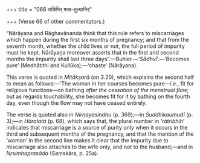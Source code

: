 +++
title = "066 रात्रिभिर् मास-तुल्याभिर्"

+++
(Verse 66 of other commentators.)

“Nārāyaṇa and Rāghavānanda think that this rule refers to miscarriages
which happen during the first six months of pregnancy; and that from the
seventh month, whether the child lives or not, the full period of
impurity must he kept. Nārāyaṇa moreover asserts that in the first and
second months the impurity shall last three
days”.—Buhler.—‘*Sādhvī*’.—‘Becomes pure’ (Medhātithi and
Kullūka);—‘chaste’ (Nārāyaṇa).

This verse is quoted in *Mitākṣarā* (on 3.20), which explains the second
half to mean as follows:—‘The woman in her courses becomes pure—*i.e*.,
fit for religious functions—on bathing *after the cessation of the
menstrual flow*; but as regards touchability, she becomes fit for it by
bathing on the fourth day, even though the flow may not have ceased
entirely.

The verse is quoted also in *Nirṇayasindhu* (p. 369);—in *Śuddhikaumudī*
(p. 3);—in *Hāralatā* (p. 68), which says that, the plural number in
‘*rātribhiḥ*’ indicates that miscarriage is a source of purity only when
it occurs in the third and subsequent months of the pregnancy, and that
the mention of the ‘woman’ in the second line makes it clear that the
impurity due to miscarriage also attaches to the wife only, and not to
the husband;—and in *Nṛsiṃhaprasāda* (Saṃskāra, p. 25a).


